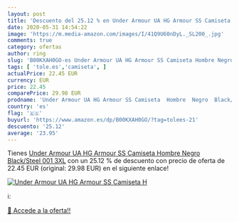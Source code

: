 ```yaml
---
layout: post
title: 'Descuento del 25.12 % en Under Armour UA HG Armour SS Camiseta  H'
date: 2020-05-31 14:54:22
image: 'https://m.media-amazon.com/images/I/41Q9U60nDyL._SL200_.jpg'
comments: true
category: ofertas
author: ring
slug: 'B00KXAH0GO-es Under Armour UA HG Armour SS Camiseta Hombre Negro...'
tags: [ 'tole.es','camiseta', ]
actualPrice: 22.45 EUR
currency: EUR
price: 22.45
comparePrice: 29.98 EUR
prodname: 'Under Armour UA HG Armour SS Camiseta  Hombre  Negro  Black/Steel 001   3XL'
country: 'es'
flag: '🇪🇸'
buyurl: 'https://www.amazon.es/dp/B00KXAH0GO/?tag=tolees-21'
descuento: '25.12'
average: '23.95'
---
```


Tienes [Under Armour UA HG Armour SS Camiseta  Hombre  Negro  Black/Steel 001   3XL](https://www.amazon.es/dp/B00KXAH0GO/?tag=tolees-21) con un 25.12 % de descuento con precio de oferta de 22.45 EUR (original: 29.98 EUR) en el siguiente enlace!

[![Under Armour UA HG Armour SS Camiseta  H](https://m.media-amazon.com/images/I/41Q9U60nDyL._SL200_.jpg)](https://www.amazon.es/dp/B00KXAH0GO/?tag=tolees-21)

ℹ️:


[🛒 Accede a la oferta!!](https://www.amazon.es/dp/B00KXAH0GO/?tag=tolees-21)
